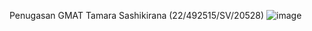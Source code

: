 Penugasan GMAT Tamara Sashikirana (22/492515/SV/20528)
![image](https://github.com/tarawithoutbudimann/FinPro_GMAT_Tamara_Sashikirana/assets/113746952/b0b4c5a3-6186-4490-8e6a-0090359dd6e7)
